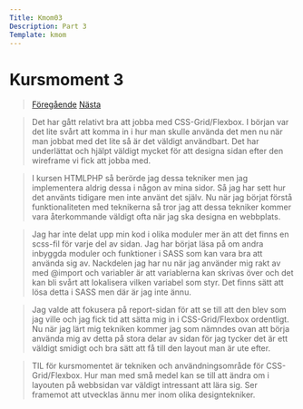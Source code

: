 ```yaml
---
Title: Kmom03
Description: Part 3
Template: kmom
---
```


Kursmoment 3
==================
><a href="kmom02" class="show"><i class="fas fa-arrow-left"></i> Föregående</a> <a href="kmom04" class="show">Nästa <i class="fas fa-arrow-right"></i> </a>

>Det har gått relativt bra att jobba med CSS-Grid/Flexbox. I början var det lite svårt att komma in i hur man skulle använda det men nu när man jobbat med det lite så är det väldigt användbart. Det har underlättat och hjälpt väldigt mycket för att designa sidan efter den wireframe vi fick att jobba med. 

>I kursen HTMLPHP så berörde jag dessa tekniker men jag implementera aldrig dessa i någon av mina sidor. Så jag har sett hur det använts tidigare men inte använt det själv. Nu när jag börjat förstå funktionaliteten med teknikerna så tror jag att dessa tekniker kommer vara återkommande väldigt ofta när jag ska designa en webbplats. 

>Jag har inte delat upp min kod i olika moduler mer än att det finns en scss-fil för varje del av sidan. Jag har börjat läsa på om andra inbyggda moduler och funktioner i SASS som kan vara bra att använda sig av. Nackdelen jag har nu när jag använder mig rakt av med @import och variabler är att variablerna kan skrivas över och det kan bli svårt att lokalisera vilken variabel som styr. Det finns sätt att lösa detta i SASS men där är jag inte ännu. 

>Jag valde att fokusera på report-sidan för att se till att den blev som jag ville och jag fick tid att sätta mig in i CSS-Grid/Flexbox ordentligt. Nu när jag lärt mig tekniken kommer jag som nämndes ovan att börja använda mig av detta på stora delar av sidan för jag tycker det är ett väldigt smidigt och bra sätt att få till den layout man är ute efter.

>TIL för kursmomentet är tekniken och användningsområde för CSS-Grid/Flexbox. Hur man med små medel kan se till att ändra om i layouten på webbsidan var väldigt intressant att lära sig. Ser framemot att utvecklas ännu mer inom olika designtekniker. 
